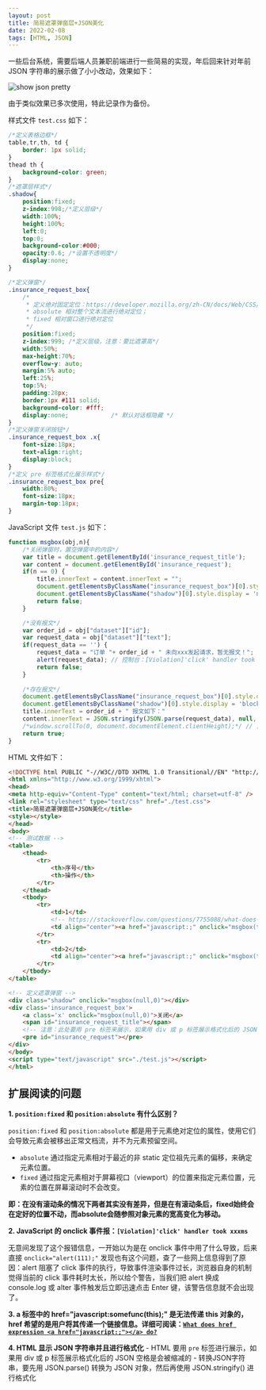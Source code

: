 ```yaml
---
layout: post
title: 简易遮罩弹窗层+JSON美化
date: 2022-02-08
tags: [HTML, JSON]
---
```


一些后台系统，需要后端人员兼职前端进行一些简易的实现，年后回来针对年前 JSON 字符串的展示做了小小改动，效果如下：

![show json pretty](https://cdn.jsdelivr.net/gh/MinsonLee/minsonlee.github.io/images/pig/20250716161423.png)

由于类似效果已多次使用，特此记录作为备份。

样式文件 `test.css` 如下：

```css
/*定义表格边框*/
table,tr,th, td {
    border: 1px solid;
}
thead th {
    background-color: green;
}
/*遮罩层样式*/
.shadow{
    position:fixed;
    z-index:998;/*定义层级*/
    width:100%;
    height:100%;
    left:0;
    top:0;
    background-color:#000;
    opacity:0.6; /*设置不透明度*/
    display:none;
}

/*定义弹窗*/
.insurance_request_box{
    /*
     * 定义绝对固定定位：https://developer.mozilla.org/zh-CN/docs/Web/CSS/position；
     * absolute 相对整个文本流进行绝对定位；
     * fixed 相对窗口进行绝对定位
     */
    position:fixed;
    z-index:999; /*定义层级，注意：要比遮罩高*/
    width:50%;
    max-height:70%;
    overflow-y: auto;
    margin:5% auto;
    left:25%;
    top:5%;
    padding:28px;
    border:1px #111 solid;
    background-color: #fff;
    display:none;            /* 默认对话框隐藏 */
}
/*定义弹窗关闭按钮*/
.insurance_request_box .x{ 
    font-size:18px; 
    text-align:right; 
    display:block;
}
/*定义 pre 标签格式化展示样式*/
.insurance_request_box pre{
    width:80%; 
    font-size:18px; 
    margin-top:18px;
}
```

JavaScript 文件 `test.js` 如下：

```javascript
function msgbox(obj,n){
    /*关闭弹窗时，置空弹窗中的内容*/
    var title = document.getElementById('insurance_request_title');
    var content = document.getElementById('insurance_request');
    if(n == 0) {
        title.innerText = content.innerText = "";
        document.getElementsByClassName("insurance_request_box")[0].style.display = 'none';
        document.getElementsByClassName("shadow")[0].style.display = 'none';
        return false;
    }

    /*没有报文*/
    var order_id = obj["dataset"]["id"];
    var request_data = obj["dataset"]["text"];
    if(request_data == '') {
        request_data = "订单 "+ order_id + " 未向xxx发起请求，暂无报文！";
        alert(request_data); // 控制台：[Violation]'click' handler took xxxxms https://segmentfault.com/q/1010000038411154
        return false;
    }
    
    /*存在报文*/
    document.getElementsByClassName("insurance_request_box")[0].style.display = 'block';
    document.getElementsByClassName("shadow")[0].style.display = 'block';
    title.innerText = order_id + " 报文如下："
    content.innerText = JSON.stringify(JSON.parse(request_data), null, 4);
    /*window.scrollTo(0, document.documentElement.clientHeight);*/ // 自动滑到页面底部，显示报文
    return true;
}
```

HTML 文件如下：

```html
<!DOCTYPE html PUBLIC "-//W3C//DTD XHTML 1.0 Transitional//EN" "http://www.w3.org/TR/xhtml1/DTD/xhtml1-transitional.dtd">
<html xmlns="http://www.w3.org/1999/xhtml">
<head>
<meta http-equiv="Content-Type" content="text/html; charset=utf-8" />
<link rel="stylesheet" type="text/css" href="./test.css">
<title>简易遮罩弹窗层+JSON美化</title>
<style></style>
</head>
<body>
<!-- 测试数据 -->
<table>
    <thead>
        <tr>
            <th>序号</th>
            <th>操作</th>
        </tr>
    </thead>
    <tbody>
        <tr>
            <td>1</td>
            <!-- https://stackoverflow.com/questions/7755088/what-does-href-expression-a-href-javascript-a-do -->
            <td align="center"><a href="javascript:;" onclick="msgbox(this,1);" data-text='{"errcode":"suc","errmsg":"ok","guid":"test","run_time":2.68,"data":{"quotations":{"trans_id":"test","serial_number":"ste"},"policy":{"policy_no":"test","currency":"6","total_premium":"8.00","status":"1","policy_file":"","batch":[{"trans_id":"test","batch_no":"test","premium":"8.00"}]}}}' data-id="test_order_1_axa_insurance">查看报文</a></td>
        </tr>
        <tr>
            <td>2</td>
            <td align="center"><a href="javascript:;" onclick="msgbox(this,1);" data-text='' data-id="test_order_2_axa_insurance">查看报文</a></td>
        </tr>
    </tbody>
</table>

<!-- 定义遮罩弹窗 -->
<div class="shadow" onclick="msgbox(null,0)"></div>
<div class='insurance_request_box'>
    <a class='x' onclick="msgbox(null,0)">关闭</a>
    <span id="insurance_request_title"></span>
    <!-- 注意：此处要用 pre 标签来展示，如果用 div 或 p 标签展示格式化后的 JSON 空格是会被缩减的 -->
    <pre id="insurance_request"></pre>
</div>
</body>
<script type="text/javascript" src="./test.js"></script>
</html>
```

## 扩展阅读的问题

**1. `position:fixed` 和 `position:absolute` 有什么区别？**

`position:fixed` 和 `position:absolute` 都是用于元素绝对定位的属性，使用它们会导致元素会被移出正常文档流，并不为元素预留空间。

- `absolute` 通过指定元素相对于最近的非 static 定位祖先元素的偏移，来确定元素位置。
- `fixed` 通过指定元素相对于屏幕视口（viewport）的位置来指定元素位置，元素的位置在屏幕滚动时不会改变。

**即：在没有滚动条的情况下两者其实没有差异，但是在有滚动条后，fixed始终会在定好的位置不动，而absolute会随参照对象元素的宽高变化为移动。**

**2. JavaScript 的 onclick 事件报：`[Violation]'click' handler took xxxms`**

无意间发现了这个报错信息，一开始以为是在 onclick 事件中用了什么导致，后来直接 `onclick="alert(111);"` 发现也有这个问题，查了一些网上信息得到了原因：alert 阻塞了 click 事件的执行，导致事件渲染事件过长，浏览器自身的机制觉得当前的 click 事件耗时太长，所以给个警告，当我们把 alert 换成 console.log 或 alter 事件触发后立即迅速点击 Enter 键，该警告信息就不会出现了。

**3. a 标签中的 href="javascript:somefunc(this);" 是无法传递 this 对象的，href 希望的是用户将其传递一个链接信息。详细可阅读：[`What does href expression <a href="javascript:;"></a> do?`](https://stackoverflow.com/questions/7755088/what-does-href-expression-a-href-javascript-a-do)**

**4. HTML 显示 JSON 字符串并且进行格式化**
    - HTML 要用 `pre` 标签进行展示，如果用 div 或 p 标签展示格式化后的 JSON 空格是会被缩减的
	- 转换JSON字符串，要先用 JSON.parse() 转换为 JSON 对象，然后再使用 JSON.stringify() 进行格式化
